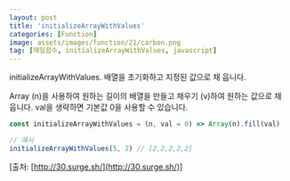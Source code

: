 ```yaml
---
layout: post
title: 'initializeArrayWithValues'
categories: [Function]
image: assets/images/function/21/carbon.png
tag: [매일함수, initializeArrayWithValues, javascript]
---
```


initializeArrayWithValues. 배열을 초기화하고 지정된 값으로 채 웁니다.

Array (n)을 사용하여 원하는 길이의 배열을 만들고 채우기 (v)하여 원하는 값으로 채 웁니다.
val을 생략하면 기본값 0을 사용할 수 있습니다.

```javascript
const initializeArrayWithValues = (n, val = 0) => Array(n).fill(val)

// 예시
initializeArrayWithValues(5, 2) // [2,2,2,2,2]
```

[출처: [http://30.surge.sh/](http://30.surge.sh/)]
